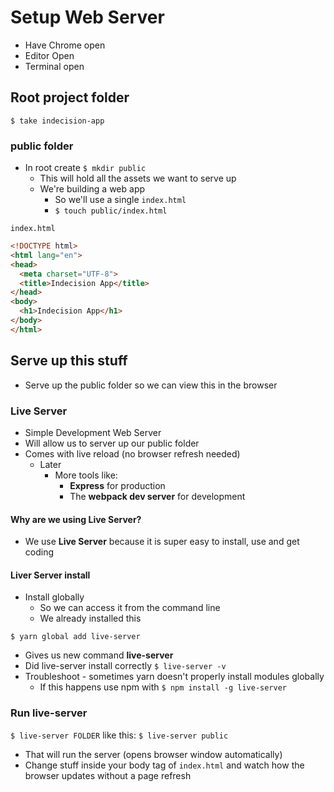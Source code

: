 # Setup Web Server
* Have Chrome open
* Editor Open
* Terminal open

## Root project folder
`$ take indecision-app`

### public folder
* In root create `$ mkdir public`
    - This will hold all the assets we want to serve up
    - We're building a web app
        + So we'll use a single `index.html`
        + `$ touch public/index.html`

`index.html`

```html
<!DOCTYPE html>
<html lang="en">
<head>
  <meta charset="UTF-8">
  <title>Indecision App</title>
</head>
<body>
  <h1>Indecision App</h1>
</body>
</html>
```

## Serve up this stuff
* Serve up the public folder so we can view this in the browser

### Live Server
* Simple Development Web Server
* Will allow us to server up our public folder
* Comes with live reload (no browser refresh needed)
    - Later
        + More tools like:
            * **Express** for production
            * The **webpack dev server** for development

#### Why are we using Live Server?
* We use **Live Server** because it is super easy to install, use and get coding

#### Liver Server install
* Install globally
    - So we can access it from the command line
    - We already installed this

`$ yarn global add live-server`

* Gives us new command **live-server**
* Did live-server install correctly `$ live-server -v`
* Troubleshoot - sometimes yarn doesn't properly install modules globally
    - If this happens use npm with `$ npm install -g live-server`

### Run live-server
`$ live-server FOLDER` like this: `$ live-server public`

* That will run the server (opens browser window automatically)
* Change stuff inside your body tag of `index.html` and watch how the browser updates without a page refresh
